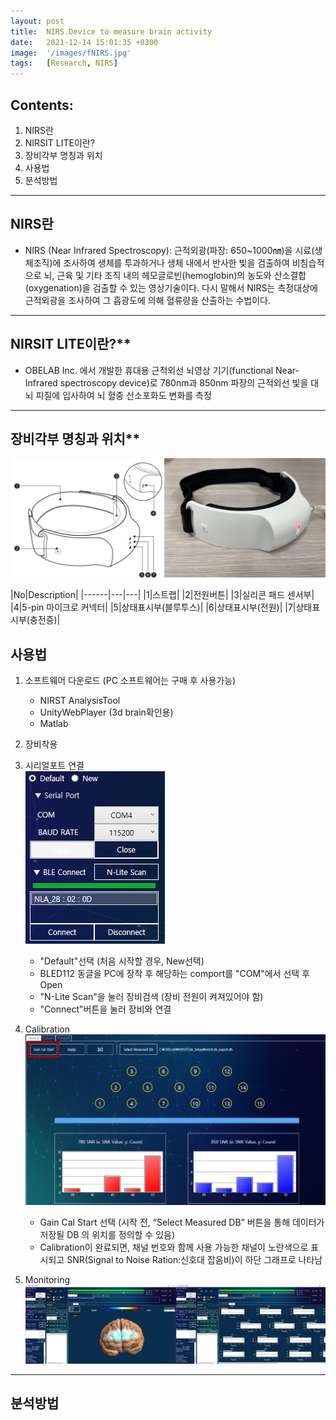 ```yaml
---
layout: post
title:  NIRS.Device to measure brain activity
date:   2021-12-14 15:01:35 +0300
image:  '/images/fNIRS.jpg'
tags:   [Research, NIRS]
---
```


## Contents:<br/>
1. NIRS란<br/>
2. NIRSIT LITE이란?<br/>
3. 장비각부 명칭과 위치<br/>
4. 사용법<br/>
5. 분석방법<br/>

___

## NIRS란<br/>
* NIRS (Near Infrared Spectroscopy): 근적외광(파장: 650~1000㎚)을 시료(생체조직)에 조사하여 생체를 투과하거나 생체 내에서 반사한 빛을 검출하여 비침습적으로 뇌, 근육 및 기타 조직 내의 헤모글로빈(hemoglobin)의 농도와 산소결합(oxygenation)을 검출할 수 있는 영상기술이다. 다시 말해서 NIRS는 측정대상에 근적외광을 조사하여 그 흡광도에 의해 혈류량을 산출하는 수법이다.<br/>

___

## NIRSIT LITE이란?**<br/>
* OBELAB Inc. 에서 개발한 휴대용 근적외선 뇌영상 기기(functional Near-Infrared spectroscopy device)로 780nm과 850nm 파장의 근적외선 빛을 대뇌 피질에 입사하여 뇌 혈중 산소포화도 변화를 측정

___

## 장비각부 명칭과 위치**<br/>
<img src="/images/Posting/ResearchReview/fNIRS/07.png" alt="Project"><br/>

|No|Description|
|------|---|---|
|1|스트랩|
|2|전원버튼|
|3|실리콘 패드 센서부|
|4|5-pin 마이크로 커넥터|
|5|상태표시부(블루투스)|
|6|상태표시부(전원)|
|7|상태표시부(충전중)|

## 사용법
1. 소프트웨어 다운로드 (PC 소프트웨어는 구매 후 사용가능)<br/>
   - NIRST AnalysisTool <br/>
   - UnityWebPlayer (3d brain확인용)<br/>
   - Matlab <br/>

2. 장비착용 <br/>

3. 시리얼포트 연결<br/>
<img src="/images/Posting/ResearchReview/fNIRS/08.png" alt="Project"><br/>
   - "Default"선택 (처음 시작할 경우, New선택)<br/>
   - BLED112 동글을 PC에 장착 후 해당하는 comport를 "COM"에서 선택 후 Open<br/>
   - "N-Lite Scan"을 눌러 장비검색 (장비 전원이 켜져있어야 함)<br/>
   - "Connect"버튼을 눌러 장비와 연결<br/>

4. Calibration <br/>
<img src="/images/Posting/ResearchReview/fNIRS/09.png" alt="Project"><br/>
   - Gain Cal Start 선택 (시작 전, “Select Measured DB” 버튼을 통해 데이터가 저장될 DB 의 위치를 정의할 수 있음)<br/>
   - Calibration이 완료되면, 채널 번호와 함께 사용 가능한 채널이 노란색으로 표시되고 SNR(Signal to Noise Ration:신호대 잡음비)이 하단 그래프로 나타남

5. Monitoring<br/>
<img src="/images/Posting/ResearchReview/fNIRS/10.png" alt="Project"><br/>

___

## 분석방법